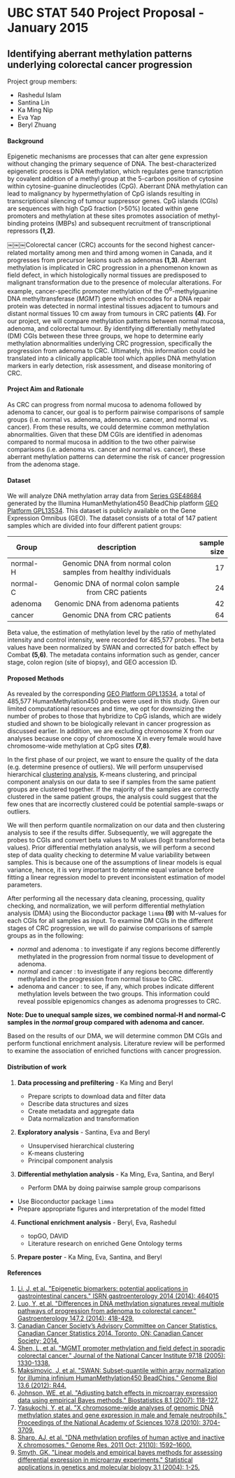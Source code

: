 
UBC STAT 540 Project Proposal - January 2015
================================================
Identifying aberrant methylation patterns underlying colorectal cancer progression
----------------

Project group members:
* Rashedul Islam
* Santina Lin
* Ka Ming Nip
* Eva Yap
* Beryl Zhuang

#### Background
Epigenetic mechanisms are processes that can alter gene expression without changing the primary sequence of DNA. The best-characterized epigenetic process is DNA methylation, which regulates gene transcription by covalent addition of a methyl group at the 5-carbon position of cytosine within cytosine-guanine dinucleotides (CpG). Aberrant DNA methylation can lead to malignancy by hypermethylation of CpG islands resulting in transcriptional silencing of tumour suppressor genes. CpG islands (CGIs) are sequences with high CpG fraction (>50%) located within gene promoters and methylation at these sites promotes association of methyl-binding proteins (MBPs) and subsequent recruitment of transcriptional repressors **(1,2)**.

￼￼￼Colorectal cancer (CRC) accounts for the second highest cancer-related mortality among men and third among women in Canada, and it progresses from precursor lesions such as adenomas **(1,3)**. Aberrant methylation is implicated in CRC progression in a phenomenon known as field defect, in which histologically normal tissues are predisposed to malignant transformation due to the presence of molecular alterations. For example, cancer-specific promoter methylation of the O<sup>6</sup>-methylguanine DNA methyltransferase (*MGMT*) gene which encodes for a DNA repair protein was detected in normal intestinal tissues adjacent to tumours and distant normal tissues 10 cm away from tumours in CRC patients **(4)**. For our project, we will compare methylation patterns between normal mucosa, adenoma, and colorectal tumour. By identifying differentially methylated (DM) CGIs between these three groups, we hope to determine early methylation abnormalities underlying CRC progression, specifically the progression from adenoma to CRC. Ultimately, this information could be translated into a clinically applicable tool which applies DNA methylation markers in early detection, risk assessment, and disease monitoring of CRC. 

#### Project Aim and Rationale
As CRC can progress from normal mucosa to adenoma followed by adenoma to cancer, our goal is to perform pairwise comparisons of sample groups (i.e. normal vs. adenoma, adenoma vs. cancer, and normal vs. cancer). From these results, we could determine common methylation abnormalities. Given that these DM CGIs are identified in adenomas compared to normal mucosa in addition to the two other pairwise comparisons (i.e. adenoma vs. cancer and normal vs. cancer), these aberrant methylation patterns can determine the risk of cancer progression from the adenoma stage. 

#### Dataset
We will analyze DNA methylation array data from [Series GSE48684](http://www.ncbi.nlm.nih.gov/geo/query/acc.cgi?acc=GSE48684) generated by the Illumina HumanMethylation450 BeadChip platform [GEO Platform GPL13534](http://www.ncbi.nlm.nih.gov/geo/query/acc.cgi?acc=GPL13534 "Platform GPL13534"). This dataset is publicly available on the Gene Expression Omnibus (GEO). The dataset consists of a total of 147 patient samples which are divided into four different patient groups: 

| Group |  description| sample size |
| ------------- |:-------------:| -----:|
| normal-H |  Genomic DNA from normal colon samples from healthy individuals      | 17 |
| normal-C  |    Genomic DNA of normal colon sample from CRC patients  | 24  |
| adenoma   |    Genomic DNA from adenoma patients |    42  |
| cancer |    Genomic DNA from CRC patients | 64  |

Beta value, the estimation of methylation level by the ratio of methylated intensity and control intensity, were recorded for 485,577 probes. The beta values have been normalized by SWAN and corrected for batch effect by Combat **(5,6)**. The metadata contains information such as gender, cancer stage, colon region (site of biopsy), and GEO accession ID. 

#### Proposed Methods
As revealed by the corresponding [GEO Platform GPL13534](http://www.ncbi.nlm.nih.gov/geo/query/acc.cgi?acc=GPL13534 "Platform GPL13534"), a total of 485,577 HumanMethylation450 probes were used in this study. Given our limited computational resources and time, we opt for downsizing the number of probes to those that hybridize to CpG islands, which are widely studied and shown to be biologically relevant in cancer progression as discussed earlier. In addition, we are excluding chromosome X from our analyses because one copy of chromosome X in every female would have chromosome-wide methylation at CpG sites **(7,8)**.

In the first phase of our project, we want to ensure the quality of the data (e.g. determine presence of outliers). We will perform unsupervised hierarchical [clustering analysis](http://www.statmethods.net/advstats/cluster.html), K-means clustering, and principal component analysis on our data to see if samples from the same patient groups are clustered together. If the majority of the samples are correctly clustered in the same patient groups, the analysis could suggest that the few ones that are incorrectly clustered could be potential sample-swaps or outliers.

We will then perform quantile normalization on our data and then clustering analysis to see if the results differ. Subsequently, we will aggregate the probes to CGIs and convert beta values to M values (logit transformed beta values). Prior differential methylation analysis, we will perform a second step of data quality checking to determine M value variability between samples. This is because one of the assumptions of linear models is equal variance, hence, it is very important to determine equal variance before fitting a linear regression model to prevent inconsistent estimation of model parameters. 

After performing all the necessary data cleaning, processing, quality checking, and normalization, we will perform differential methylation analysis (DMA) using the Bioconductor package `limma` **(9)** with M-values for each CGIs for all samples as input. To examine DM CGIs in the different stages of CRC progression, we will do pairwise comparisons of sample groups as in the following:

- *normal* and adenoma : to investigate if any regions become differently methylated in the progression from normal tissue to development of adenoma.  
- *normal* and cancer : to investigate if any regions become differently methylated in the progression from normal tissue to CRC.  
- adenoma and cancer : to see, if any, which probes indicate different methylation levels between the two groups. This information could reveal possible epigenomics changes as adenoma progresses to CRC. 

**Note: Due to unequal sample sizes, we combined normal-H and normal-C samples in the *normal* group compared with adenoma and cancer.**

Based on the results of our DMA, we will determine common DM CGIs and perform functional enrichment analysis. Literature review will be performed to examine the association of enriched functions with cancer progression.

#### Distribution of work

1. **Data processing and prefiltering** - Ka Ming and Beryl
	- Prepare scripts to download data and filter data
	- Describe data structures and sizes 
	- Create metadata and aggregate data
	- Data normalization and transformation 

2. **Exploratory analysis** - Santina, Eva and Beryl
	- Unsupervised hierarchical clustering
	- K-means clustering 
	- Principal component analysis

3. **Differential methylation analysis** - Ka Ming, Eva, Santina, and Beryl
	- Perform DMA by doing pairwise sample group comparisons
  - Use Bioconductor package `limma`
  - Prepare appropriate figures and interpretation of the model fitted

4. **Functional enrichment analysis** - Beryl, Eva, Rashedul 
	- topGO, DAVID
	- Literature research on enriched Gene Ontology terms

5. **Prepare poster** - Ka Ming, Eva, Santina, and Beryl

#### References
1. [Li, J, et al. "Epigenetic biomarkers: potential applications in gastrointestinal cancers." ISRN gastroenterology 2014 (2014): 464015](http://www.ncbi.nlm.nih.gov/pubmed/24729878)	
2. [Luo, Y, et al. "Differences in DNA methylation signatures reveal multiple pathways of progression from adenoma to colorectal cancer." Gastroenterology 147.2 (2014): 418-429.](http://www.ncbi.nlm.nih.gov/pubmed/24793120)
3. [Canadian Cancer Society’s Advisory Committee on Cancer Statistics. Canadian Cancer Statistics 2014. Toronto, ON: Canadian Cancer Society; 2014.](http://www.cancer.ca/~/media/cancer.ca/CW/cancer%20information/cancer%20101/Canadian%20cancer%20statistics/Canadian-Cancer-Statistics-2014-EN.pdf)
4. [Shen, L, et al. "MGMT promoter methylation and field defect in sporadic colorectal cancer." Journal of the National Cancer Institute 97.18 (2005): 1330-1338.](http://www.ncbi.nlm.nih.gov/pubmed/16174854)
5. [Maksimovic, J, et al. "SWAN: Subset-quantile within array normalization for illumina infinium HumanMethylation450 BeadChips." Genome Biol 13.6 (2012): R44.](http://www.ncbi.nlm.nih.gov/pubmed/22703947)
6. [Johnson, WE, et al. "Adjusting batch effects in microarray expression data using empirical Bayes methods." Biostatistics 8.1 (2007): 118-127.](http://www.ncbi.nlm.nih.gov/pubmed/16632515)
7. [Yasukochi, Y, et al. "X chromosome-wide analyses of genomic DNA methylation states and gene expression in male and female neutrophils." Proceedings of the National Academy of Sciences 107.8 (2010): 3704-3709.](http://www.ncbi.nlm.nih.gov/pubmed/20133578)
8. [Sharp, AJ, et al. "DNA methylation profiles of human active and inactive X chromosomes." Genome Res. 2011 Oct; 21(10): 1592–1600.](http://www.ncbi.nlm.nih.gov/pubmed/21862626)
9. [Smyth, GK. "Linear models and empirical bayes methods for assessing differential expression in microarray experiments." Statistical applications in genetics and molecular biology 3.1 (2004): 1-25.](http://www.ncbi.nlm.nih.gov/pubmed/16646809)
